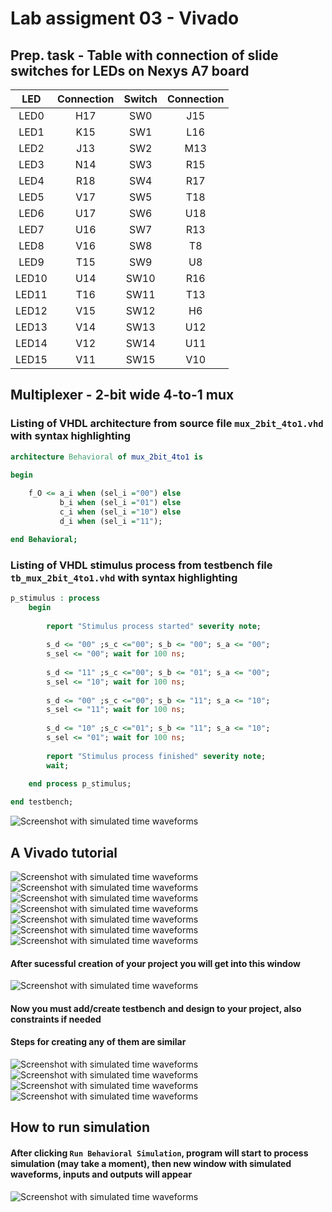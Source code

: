 # Lab assigment 03 - Vivado

## Prep. task - Table with connection of slide switches for LEDs on Nexys A7 board

| **LED** | **Connection** | **Switch** | **Connection** | 
| :-: | :-: | :-: | :-: |
| LED0 | H17 | SW0 | J15 |
| LED1 | K15 | SW1 | L16 |
| LED2 | J13 | SW2 | M13 |
| LED3 | N14 | SW3 | R15 |
| LED4 | R18 | SW4 | R17 |
| LED5 | V17 | SW5 | T18 |
| LED6 | U17 | SW6 | U18 |
| LED7 | U16 | SW7 | R13 |
| LED8 | V16 | SW8 | T8 |
| LED9 | T15 | SW9 | U8 |
| LED10 | U14 | SW10 | R16 |
| LED11 | T16 | SW11 | T13 |
| LED12 | V15 | SW12 | H6 |
| LED13 | V14 | SW13 | U12 |
| LED14 | V12 | SW14 | U11 |
| LED15 | V11 | SW15 | V10 |

## Multiplexer - 2-bit wide 4-to-1 mux

### Listing of VHDL architecture from source file `mux_2bit_4to1.vhd` with syntax highlighting

```vhdl
architecture Behavioral of mux_2bit_4to1 is

begin
    
    f_O <= a_i when (sel_i ="00") else
           b_i when (sel_i ="01") else
           c_i when (sel_i ="10") else
           d_i when (sel_i ="11");

end Behavioral;
```

### Listing of VHDL stimulus process from testbench file `tb_mux_2bit_4to1.vhd` with syntax highlighting

```vhdl
p_stimulus : process
    begin
      
        report "Stimulus process started" severity note;
   
        s_d <= "00" ;s_c <="00"; s_b <= "00"; s_a <= "00";
        s_sel <= "00"; wait for 100 ns;
        
        s_d <= "11" ;s_c <="00"; s_b <= "01"; s_a <= "00";
        s_sel <= "10"; wait for 100 ns;
        
        s_d <= "00" ;s_c <="00"; s_b <= "11"; s_a <= "10";
        s_sel <= "11"; wait for 100 ns;
        
        s_d <= "10" ;s_c <="01"; s_b <= "11"; s_a <= "10";
        s_sel <= "01"; wait for 100 ns;
 
        report "Stimulus process finished" severity note;
        wait;
        
    end process p_stimulus;

end testbench;
```
![Screenshot with simulated time waveforms](images/graf.png) </br>

## A Vivado tutorial

![Screenshot with simulated time waveforms](images/01.png) </br>
![Screenshot with simulated time waveforms](images/02.png) </br>
![Screenshot with simulated time waveforms](images/03.png) </br>
![Screenshot with simulated time waveforms](images/04.png) </br>
![Screenshot with simulated time waveforms](images/13.png) </br>
![Screenshot with simulated time waveforms](images/05.png) </br>
![Screenshot with simulated time waveforms](images/06.png) </br>
#### After sucessful creation of your project you will get into this window
![Screenshot with simulated time waveforms](images/07.png) </br>
#### Now you must add/create testbench and design to your project, also constraints if needed
#### Steps for creating any of them are similar
![Screenshot with simulated time waveforms](images/08.png) </br>
![Screenshot with simulated time waveforms](images/09.png) </br>
![Screenshot with simulated time waveforms](images/11.png) </br>
![Screenshot with simulated time waveforms](images/10.png) </br>
## How to run simulation
#### After clicking `Run Behavioral Simulation`, program will start to process simulation (may take a moment), then new window with simulated waveforms, inputs and outputs will appear
![Screenshot with simulated time waveforms](images/12.png) </br>

